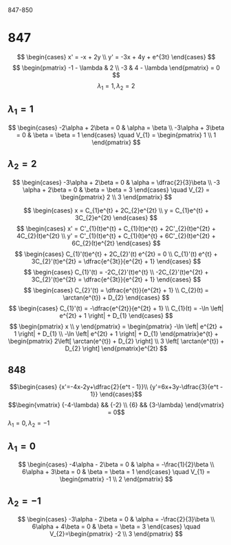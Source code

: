 847-850
# 847
$$
\begin{cases}
x' = -x + 2y \\
y' = -3x + 4y + e^{3t}
\end{cases}
$$
$$
\begin{pmatrix}
-1 - \lambda & 2 \\
-3 & 4 - \lambda
\end{pmatrix} = 0
$$
$$
\lambda_{1} = 1, \lambda_{2} = 2
$$
## $\lambda_{1} = 1$
$$
\begin{cases}
-2\alpha + 2\beta = 0 & \alpha = \beta \\
-3\alpha + 3\beta = 0 & \beta = \beta = 1
\end{cases} \quad V_{1} = \begin{pmatrix}
1 \\
1
\end{pmatrix}
$$
## $\lambda_{2} = 2$
$$
\begin{cases}
-3\alpha + 2\beta = 0 & \alpha = \dfrac{2}{3}\beta \\
-3 \alpha + 2\beta = 0 & \beta = \beta = 3
\end{cases} \quad V_{2} = \begin{pmatrix} 
2 \\
3
\end{pmatrix} 
$$

$$
\begin{cases}
x = C_{1}e^{t} + 2C_{2}e^{2t} \\
y = C_{1}e^{t} + 3C_{2}e^{2t}
\end{cases}
$$
$$
\begin{cases}
x' = C'_{1}(t)e^{t} + C_{1}(t)e^{t} + 2C'_{2}(t)e^{2t} + 4C_{2}(t)e^{2t} \\
y' = C'_{1}(t)e^{t} + C_{1}(t)e^{t} + 6C'_{2}(t)e^{2t} + 6C_{2}(t)e^{2t}
\end{cases}
$$
$$
\begin{cases}
C_{1}'(t)e^{t} + 2C_{2}'(t) e^{2t} = 0 \\
C_{1}'(t) e^{t} + 3C_{2}'(t)e^{2t} = \dfrac{e^{3t}}{e^{2t} + 1}
\end{cases}
$$
$$
\begin{cases}
C_{1}'(t) = -2C_{2}'(t)e^{t} \\
-2C_{2}'(t)e^{2t} + 3C_{2}'(t)e^{2t} = \dfrac{e^{3t}}{e^{2t} + 1}
\end{cases}
$$
$$
\begin{cases}
C_{2}'(t) = \dfrac{e^{t}}{e^{2t} + 1} \\
C_{2}(t) = \arctan(e^{t}) + D_{2}
\end{cases}
$$
$$
\begin{cases}
C_{1}'(t) = -\dfrac{e^{2t}}{e^{2t} + 1} \\
C_{1}(t) = -\ln \left| e^{2t} + 1 \right| + D_{1}
\end{cases}
$$
$$
\begin{pmatrix}
x \\
y
\end{pmatrix} = \begin{pmatrix}
-\ln \left| e^{2t} + 1 \right| + D_{1} \\
-\ln \left| e^{2t} + 1 \right| + D_{1}
\end{pmatrix}e^{t} + \begin{pmatrix}
2\left[ \arctan(e^{t}) + D_{2} \right] \\
3 \left[ \arctan(e^{t}) + D_{2} \right] 
\end{pmatrix}e^{2t}
$$
## 848
$$\begin{cases}
{x'=-4x-2y+\dfrac{2}{e^t - 1}}\\
{y'=6x+3y-\dfrac{3}{e^t - 1}}
\end{cases}$$
$$\begin{vmatrix}
{-4-\lambda} && {-2} \\
{6} && {3-\lambda}
\end{vmatrix} = 0$$
$\lambda_{1} = 0, \lambda_{2} = -1$
## $\lambda_{1} = 0$
$$
\begin{cases}
-4\alpha - 2\beta = 0 & \alpha = -\frac{1}{2}\beta \\
6\alpha + 3\beta = 0 & \beta = \beta = 1
\end{cases} \quad V_{1} = \begin{pmatrix}
-1 \\
2
\end{pmatrix} 
$$
## $\lambda_{2} = -1$
$$
\begin{cases}
-3\alpha - 2\beta = 0 & \alpha = -\frac{2}{3}\beta \\
6\alpha + 4\beta = 0 & \beta = \beta = 3
\end{cases} \quad V_{2}=\begin{pmatrix}
-2 \\
3
\end{pmatrix} 
$$
